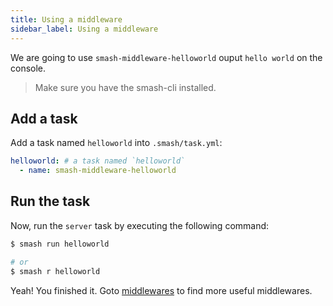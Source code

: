 ```yaml
---
title: Using a middleware
sidebar_label: Using a middleware
---
```


We are going to use `smash-middleware-helloworld` ouput `hello world` on the
console.

> Make sure you have the smash-cli installed.

## Add a task

Add a task named `helloworld` into `.smash/task.yml`:

```yaml
helloworld: # a task named `helloworld`
  - name: smash-middleware-helloworld
```

## Run the task

Now, run the `server` task by executing the following command:

```bash
$ smash run helloworld

# or
$ smash r helloworld
```

Yeah! You finished it. Goto
[middlewares](documentation/middlewares/smash-middleware-clean.md) to find more
useful middlewares.
